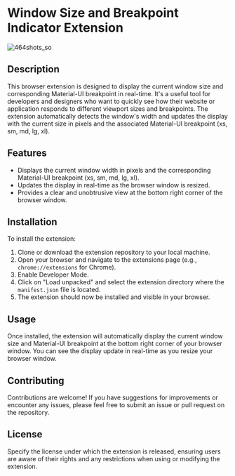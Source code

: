 # Window Size and Breakpoint Indicator Extension

![464shots_so](https://github.com/jason-hwang/viewport-display/assets/4724172/af946695-07b5-42e5-a95b-d474afeaf59f)


## Description

This browser extension is designed to display the current window size and corresponding Material-UI breakpoint in real-time. It's a useful tool for developers and designers who want to quickly see how their website or application responds to different viewport sizes and breakpoints. The extension automatically detects the window's width and updates the display with the current size in pixels and the associated Material-UI breakpoint (xs, sm, md, lg, xl).

## Features

- Displays the current window width in pixels and the corresponding Material-UI breakpoint (xs, sm, md, lg, xl).
- Updates the display in real-time as the browser window is resized.
- Provides a clear and unobtrusive view at the bottom right corner of the browser window.

## Installation

To install the extension:

1. Clone or download the extension repository to your local machine.
2. Open your browser and navigate to the extensions page (e.g., `chrome://extensions` for Chrome).
3. Enable Developer Mode.
4. Click on "Load unpacked" and select the extension directory where the `manifest.json` file is located.
5. The extension should now be installed and visible in your browser.

## Usage

Once installed, the extension will automatically display the current window size and Material-UI breakpoint at the bottom right corner of your browser window. You can see the display update in real-time as you resize your browser window.

## Contributing

Contributions are welcome! If you have suggestions for improvements or encounter any issues, please feel free to submit an issue or pull request on the repository.

## License

Specify the license under which the extension is released, ensuring users are aware of their rights and any restrictions when using or modifying the extension.

